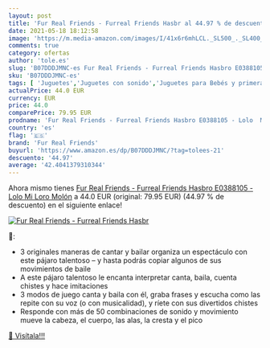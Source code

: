 ```yaml
---
layout: post
title: 'Fur Real Friends - Furreal Friends Hasbr al 44.97 % de descuento'
date: 2021-05-18 18:12:58
image: 'https://m.media-amazon.com/images/I/41x6r6mhLCL._SL500_._SL400_.jpg'
comments: true
category: ofertas
author: 'tole.es'
slug: 'B07DDDJMNC-es Fur Real Friends - Furreal Friends Hasbro E0388105 - Lolo...'
sku: 'B07DDDJMNC-es'
tags: [ 'Juguetes','Juguetes con sonido','Juguetes para Bebés y primera infancia','Juguetes y juegos','fur real friends','hasbro', ]
actualPrice: 44.0 EUR
currency: EUR
price: 44.0
comparePrice: 79.95 EUR
prodname: 'Fur Real Friends - Furreal Friends Hasbro E0388105 - Lolo  Mi Loro Molón'
country: 'es'
flag: '🇪🇸'
brand: 'Fur Real Friends'
buyurl: 'https://www.amazon.es/dp/B07DDDJMNC/?tag=tolees-21'
descuento: '44.97'
average: '42.4041379310344'
---
```


Ahora mismo tienes [Fur Real Friends - Furreal Friends Hasbro E0388105 - Lolo  Mi Loro Molón](https://www.amazon.es/dp/B07DDDJMNC/?tag=tolees-21) a 44.0 EUR (original: 79.95 EUR) (44.97 %  de descuento) en el siguiente enlace!

[![Fur Real Friends - Furreal Friends Hasbr](https://m.media-amazon.com/images/I/41x6r6mhLCL._SL500_._SL400_.jpg)](https://www.amazon.es/dp/B07DDDJMNC/?tag=tolees-21)

🔎:

- 3 originales maneras de cantar y bailar organiza un espectáculo con este pájaro talentoso – y hasta podrás copiar algunos de sus movimientos de baile
- A este pájaro talentoso le encanta interpretar canta, baila, cuenta chistes y hace imitaciones
- 3 modos de juego canta y baila con él, graba frases y escucha como las repite con su voz (o con musicalidad), y ríete con sus divertidos chistes
- Responde con más de 50 combinaciones de sonido y movimiento mueve la cabeza, el cuerpo, las alas, la cresta y el pico

[🛒 Visítala!!!](https://www.amazon.es/dp/B07DDDJMNC/?tag=tolees-21)
